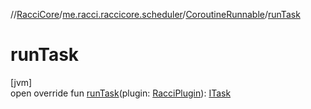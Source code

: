 //[RacciCore](../../../index.md)/[me.racci.raccicore.scheduler](../index.md)/[CoroutineRunnable](index.md)/[runTask](run-task.md)

# runTask

[jvm]\
open override fun [runTask](run-task.md)(plugin: [RacciPlugin](../../me.racci.raccicore/-racci-plugin/index.md)): [ITask](../-i-task/index.md)
